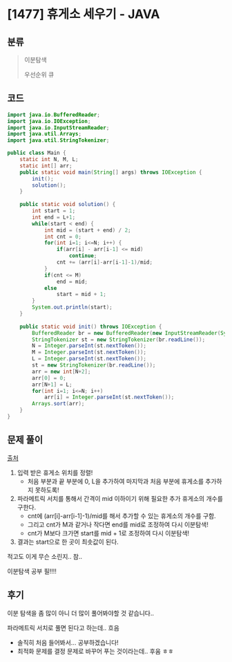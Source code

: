 # [1477] 휴게소 세우기 - JAVA

## 분류
> 이분탐색
>
> 우선순위 큐

## 코드
```java
import java.io.BufferedReader;
import java.io.IOException;
import java.io.InputStreamReader;
import java.util.Arrays;
import java.util.StringTokenizer;

public class Main {
	static int N, M, L;
	static int[] arr;
	public static void main(String[] args) throws IOException {
		init();
		solution();
	}
	
	public static void solution() {
		int start = 1;
		int end = L+1;
		while(start < end) {
			int mid = (start + end) / 2;
			int cnt = 0;
			for(int i=1; i<=N; i++) {
				if(arr[i] - arr[i-1] <= mid)
					continue;
				cnt += (arr[i]-arr[i-1]-1)/mid;
			}
			if(cnt <= M)
				end = mid;
			else
				start = mid + 1;
		}
		System.out.println(start);
	}
	
	public static void init() throws IOException {
		BufferedReader br = new BufferedReader(new InputStreamReader(System.in));
		StringTokenizer st = new StringTokenizer(br.readLine());
		N = Integer.parseInt(st.nextToken());
		M = Integer.parseInt(st.nextToken());
		L = Integer.parseInt(st.nextToken());
		st = new StringTokenizer(br.readLine());
		arr = new int[N+2];
		arr[0] = 0;
		arr[N+1] = L;
		for(int i=1; i<=N; i++)
			arr[i] = Integer.parseInt(st.nextToken());
		Arrays.sort(arr);
	}
}
```

## 문제 풀이
[출처](https://github.com/encrypted-def/BOJ/blob/master/1477.cpp)
<br>

1. 입력 받은 휴게소 위치를 정렬!
   - 처음 부분과 끝 부분에 0, L을 추가하여 마지막과 처음 부분에 휴게소를 추가하지 못하도록!
1. 파라메트릭 서치를 통해서 간격이 mid 이하이기 위해 필요한 추가 휴게소의 개수를 구한다.
   - cnt에 (arr[i]-arr[i-1]-1)/mid를 해서 추가할 수 있는 휴게소의 개수를 구함.
   - 그리고 cnt가 M과 같거나 작다면 end를 mid로 조정하여 다시 이분탐색!
   - cnt가 M보다 크가면 start를 mid + 1로 조정하여 다시 이분탐색!
1. 결과는 start으로 한 곳이 최솟값이 된다.

적고도 이게 무슨 소린지.. 참..

이분탐색 공부 필!!!!

## 후기
이분 탐색을 좀 많이 아니 더 많이 풀어봐야할 것 같습니다..

파라메트릭 서치로 풀면 된다고 하는데.. 흐음
- 솔직히 처음 들어봐서... 공부하겠습니다!
- 최적화 문제를 결정 문제로 바꾸어 푸는 것이라는데.. 후움 ㅎㅎ